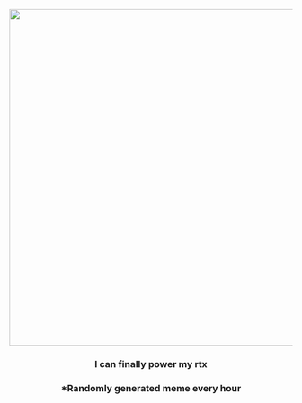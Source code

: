 <p align="center">
        <img src="https://i.redd.it/rgxx3mp390091.jpg" width="600" height="600">
        </p>
        <h3 align="center">I can finally power my rtx</h3>
        <h3 align="center">*Randomly generated meme every hour</h3>
    